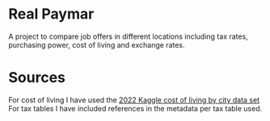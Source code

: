 # Real Paymar
A project to compare job offers in different locations including tax rates, purchasing power, cost of living and exchange rates.

# Sources
For cost of living I have used the [2022 Kaggle cost of living by city data set](https://www.kaggle.com/datasets/kkhandekar/cost-of-living-index-by-city-2022?resource=download)
For tax tables I have included references in the metadata per tax table used.